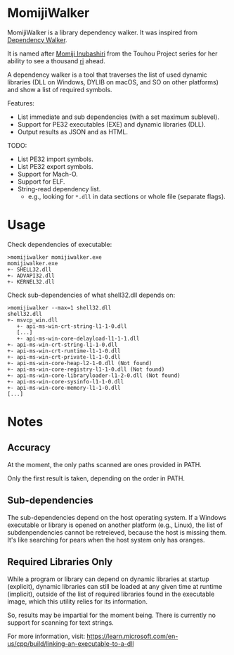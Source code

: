 # MomijiWalker

MomijiWalker is a library dependency walker. It was inspired from
[Dependency Walker](https://www.dependencywalker.com/).

It is named after
[Momiji Inubashiri](https://en.touhouwiki.net/wiki/Momiji_Inubashiri)
from the Touhou Project series for her ability to see a thousand
[ri](https://en.wikipedia.org/wiki/Li_(unit)) ahead.

A dependency walker is a tool that traverses the list of used dynamic libraries
(DLL on Windows, DYLIB on macOS, and SO on other platforms) and show a list of
required symbols.

Features:
- List immediate and sub dependencies (with a set maximum sublevel).
- Support for PE32 executables (EXE) and dynamic libraries (DLL).
- Output results as JSON and as HTML.

TODO:
- List PE32 import symbols.
- List PE32 export symbols.
- Support for Mach-O.
- Support for ELF.
- String-read dependency list.
  - e.g., looking for `*.dll` in data sections or whole file (separate flags).

# Usage

Check dependencies of executable:
```text
>momijiwalker momijiwalker.exe
momijiwalker.exe
+- SHELL32.dll
+- ADVAPI32.dll
+- KERNEL32.dll
```

Check sub-dependencies of what shell32.dll depends on:
```text
>momijiwalker --max=1 shell32.dll
shell32.dll
+- msvcp_win.dll
   +- api-ms-win-crt-string-l1-1-0.dll
   [...]
   +- api-ms-win-core-delayload-l1-1-1.dll
+- api-ms-win-crt-string-l1-1-0.dll
+- api-ms-win-crt-runtime-l1-1-0.dll
+- api-ms-win-crt-private-l1-1-0.dll
+- api-ms-win-core-heap-l2-1-0.dll (Not found)
+- api-ms-win-core-registry-l1-1-0.dll (Not found)
+- api-ms-win-core-libraryloader-l1-2-0.dll (Not found)
+- api-ms-win-core-sysinfo-l1-1-0.dll
+- api-ms-win-core-memory-l1-1-0.dll
[...]
```

# Notes

## Accuracy

At the moment, the only paths scanned are ones provided in PATH.

Only the first result is taken, depending on the order in PATH.

## Sub-dependencies

The sub-dependencies depend on the host operating system. If a Windows executable
or library is opened on another platform (e.g., Linux), the list of subdenpendencies
cannot be retreieved, because the host is missing them. It's like searching for pears
when the host system only has oranges.

## Required Libraries Only

While a program or library can depend on dynamic libraries at startup (explicit),
dynamic libraries can still be loaded at any given time at runtime (implicit),
outside of the list of required libraries found in the executable image,
which this utility relies for its information.

So, results may be impartial for the moment being. There is currently no support
for scanning for text strings.

For more information, visit:
https://learn.microsoft.com/en-us/cpp/build/linking-an-executable-to-a-dll